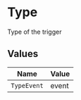 # Type

Type of the trigger


## Values

| Name        | Value       |
| ----------- | ----------- |
| `TypeEvent` | event       |